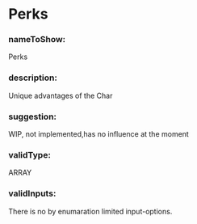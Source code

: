 

# Perks



  


### nameToShow:
  
Perks  


### description:
  
Unique advantages of the Char  


### suggestion:
  
WIP, not implemented,has no influence at the moment  


### validType:
  
ARRAY  


### validInputs:
  
There is no by enumaration limited input-options.

